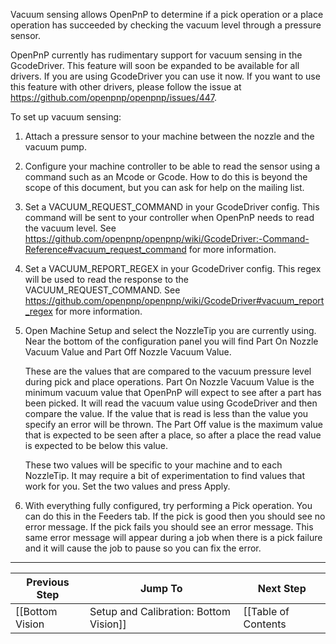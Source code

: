 Vacuum sensing allows OpenPnP to determine if a pick operation or a place operation has succeeded by checking the vacuum level through a pressure sensor.

OpenPnP currently has rudimentary support for vacuum sensing in the GcodeDriver. This feature will soon be expanded to be available for all drivers. If you are using GcodeDriver you can use it now. If you want to use this feature with other drivers, please follow the issue at https://github.com/openpnp/openpnp/issues/447.

To set up vacuum sensing:

1. Attach a pressure sensor to your machine between the nozzle and the vacuum pump.
2. Configure your machine controller to be able to read the sensor using a command such as an Mcode or Gcode. How to do this is beyond the scope of this document, but you can ask for help on the mailing list.
3. Set a VACUUM_REQUEST_COMMAND in your GcodeDriver config. This command will be sent to your controller when OpenPnP needs to read the vacuum level. See https://github.com/openpnp/openpnp/wiki/GcodeDriver:-Command-Reference#vacuum_request_command for more information.
4. Set a VACUUM_REPORT_REGEX in your GcodeDriver config. This regex will be used to read the response to the VACUUM_REQUEST_COMMAND. See https://github.com/openpnp/openpnp/wiki/GcodeDriver#vacuum_report_regex for more information.
5. Open Machine Setup and select the NozzleTip you are currently using. Near the bottom of the configuration panel you will find Part On Nozzle Vacuum Value and Part Off Nozzle Vacuum Value.

    These are the values that are compared to the vacuum pressure level during pick and place operations. Part On Nozzle Vacuum Value is the minimum vacuum value that OpenPnP will expect to see after a part has been picked. It will read the vacuum value using GcodeDriver and then compare the value. If the value that is read is less than the value you specify an error will be thrown. The Part Off value is the maximum value that is expected to be seen after a place, so after a place the read value is expected to be below this value.

    These two values will be specific to your machine and to each NozzleTip. It may require a bit of experimentation to find values that work for you. Set the two values and press Apply. 
6. With everything fully configured, try performing a Pick operation. You can do this in the Feeders tab. If the pick is good then you should see no error message. If the pick fails you should see an error message. This same error message will appear during a job when there is a pick failure and it will cause the job to pause so you can fix the error.

***

| Previous Step                 | Jump To                 | Next Step                                   |
| ----------------------------- | ----------------------- | ------------------------------------------- |
| [[Bottom Vision|Setup and Calibration: Bottom Vision]] | [[Table of Contents|Setup and Calibration]] | [[Next Steps|Setup and Calibration: Next Steps]] |